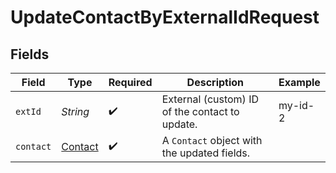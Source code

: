 # UpdateContactByExternalIdRequest


## Fields

| Field                                          | Type                                           | Required                                       | Description                                    | Example                                        |
| ---------------------------------------------- | ---------------------------------------------- | ---------------------------------------------- | ---------------------------------------------- | ---------------------------------------------- |
| `extId`                                        | *String*                                       | :heavy_check_mark:                             | External (custom) ID of the contact to update. | my-id-2                                        |
| `contact`                                      | [Contact](../../models/components/Contact.md)  | :heavy_check_mark:                             | A `Contact` object with the updated fields.    |                                                |